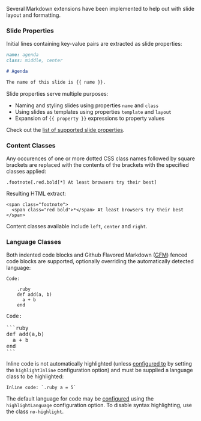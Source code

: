 Several Markdown extensions have been implemented to help out with slide layout and formatting.

### Slide Properties
Initial lines containing key-value pairs are extracted as slide properties:

```markdown
name: agenda
class: middle, center

# Agenda

The name of this slide is {{ name }}.
```

Slide properties serve multiple purposes:

 - Naming and styling slides using properties `name` and `class`
 - Using slides as templates using properties `template` and `layout`
 - Expansion of `{{ property }}` expressions to property values

Check out the [list of supported slide properties](Slide-Properties).

### Content Classes

Any occurences of one or more dotted CSS class names followed by square brackets are replaced with the contents of the brackets with the specified classes applied:

    .footnote[.red.bold[*] At least browsers try their best]

Resulting HTML extract:

    <span class="footnote">
      <span class="red bold">*</span> At least browsers try their best
    </span>

Content classes available include `left`, `center` and `right`.

### Language Classes

Both indented code blocks and Github Flavored Markdown ([GFM](http://github.github.com/github-flavored-markdown/)) fenced code blocks are supported, optionally overriding the automatically detected language:

    Code:

        .ruby
        def add(a, b)
          a + b
        end

<pre>
Code:

```ruby
def add(a,b)
  a + b
end
```</pre>


Inline code is not automatically highlighted (unless [configured to](Configuration) by setting the `highlightInline` configuration option) and must be supplied a language class to be highlighted:

    Inline code: `.ruby a = 5`

The default language for code may be [configured](Configuration) using the `highlightLanguage` configuration option. To disable syntax highlighting, use the class `no-highlight`.